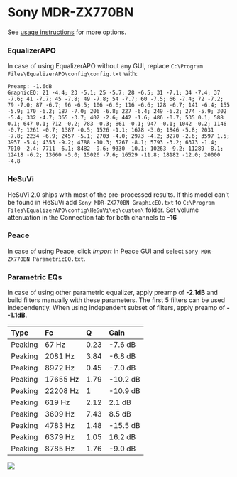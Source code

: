 # Sony MDR-ZX770BN
See [usage instructions](https://github.com/jaakkopasanen/AutoEq#usage) for more options.

### EqualizerAPO
In case of using EqualizerAPO without any GUI, replace `C:\Program Files\EqualizerAPO\config\config.txt`
with:
```
Preamp: -1.6dB
GraphicEQ: 21 -4.4; 23 -5.1; 25 -5.7; 28 -6.5; 31 -7.1; 34 -7.4; 37 -7.6; 41 -7.7; 45 -7.8; 49 -7.8; 54 -7.7; 60 -7.5; 66 -7.4; 72 -7.2; 79 -7.0; 87 -6.7; 96 -6.5; 106 -6.6; 116 -6.6; 128 -6.7; 141 -6.4; 155 -5.9; 170 -6.2; 187 -7.0; 206 -6.8; 227 -6.4; 249 -6.2; 274 -5.9; 302 -5.4; 332 -4.7; 365 -3.7; 402 -2.6; 442 -1.6; 486 -0.7; 535 0.1; 588 0.1; 647 0.1; 712 -0.2; 783 -0.3; 861 -0.1; 947 -0.1; 1042 -0.2; 1146 -0.7; 1261 -0.7; 1387 -0.5; 1526 -1.1; 1678 -3.0; 1846 -5.8; 2031 -7.8; 2234 -6.9; 2457 -5.1; 2703 -4.0; 2973 -4.2; 3270 -2.6; 3597 1.5; 3957 -5.4; 4353 -9.2; 4788 -10.3; 5267 -8.1; 5793 -3.2; 6373 -1.4; 7010 -2.4; 7711 -6.1; 8482 -9.6; 9330 -10.1; 10263 -9.2; 11289 -8.1; 12418 -6.2; 13660 -5.0; 15026 -7.6; 16529 -11.8; 18182 -12.0; 20000 -4.8
```

### HeSuVi
HeSuVi 2.0 ships with most of the pre-processed results. If this model can't be found in HeSuVi add
`Sony MDR-ZX770BN GraphicEQ.txt` to `C:\Program Files\EqualizerAPO\config\HeSuVi\eq\custom\` folder.
Set volume attenuation in the Connection tab for both channels to **-16**

### Peace
In case of using Peace, click *Import* in Peace GUI and select `Sony MDR-ZX770BN ParametricEQ.txt`.

### Parametric EQs
In case of using other parametric equalizer, apply preamp of **-2.1dB** and build filters manually
with these parameters. The first 5 filters can be used independently.
When using independent subset of filters, apply preamp of **--1.1dB**.

| Type    | Fc       |    Q | Gain     |
|:--------|:---------|:-----|:---------|
| Peaking | 67 Hz    | 0.23 | -7.6 dB  |
| Peaking | 2081 Hz  | 3.84 | -6.8 dB  |
| Peaking | 8972 Hz  | 0.45 | -7.0 dB  |
| Peaking | 17655 Hz | 1.79 | -10.2 dB |
| Peaking | 22208 Hz | 1    | -10.9 dB |
| Peaking | 619 Hz   | 2.12 | 2.1 dB   |
| Peaking | 3609 Hz  | 7.43 | 8.5 dB   |
| Peaking | 4783 Hz  | 1.48 | -15.5 dB |
| Peaking | 6379 Hz  | 1.05 | 16.2 dB  |
| Peaking | 8785 Hz  | 1.76 | -9.0 dB  |

![](https://raw.githubusercontent.com/jaakkopasanen/AutoEq/master/results/rtings/avg/Sony%20MDR-ZX770BN/Sony%20MDR-ZX770BN.png)